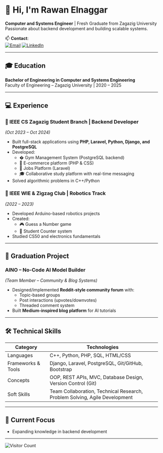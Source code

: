 # 👋 Hi, I'm Rawan Elnaggar
**Computer and Systems Engineer** | Fresh Graduate from Zagazig University  
Passionate about backend development and building scalable systems.

📫 **Contact**:  
[![Email](https://img.shields.io/badge/-rawan.elnaggar@email.com-D14836?style=flat&logo=gmail&logoColor=white)](mailto:rawan.elnaggar@email.com)
[![LinkedIn](https://img.shields.io/badge/-LinkedIn-0077B5?style=flat&logo=linkedin&logoColor=white)](https://www.linkedin.com/in/rawan-elnaggar-680358254/)


---

## 🎓 Education
**Bachelor of Engineering in Computer and Systems Engineering**  
Faculty of Engineering – Zagazig University | 2020 – 2025  

---

## 💻 Experience

### 🔧 IEEE CS Zagazig Student Branch | Backend Developer
*(Oct 2023 – Oct 2024)*  
- Built full-stack applications using **PHP, Laravel, Python, Django, and PostgreSQL**
- Developed:
  - � Gym Management System (PostgreSQL backend)
  - 🛒 E-commerce platform (PHP & CSS)
  - 💼 Jobs Platform (Laravel)
  - 🎓 Collaborative study platform with real-time messaging
- Solved algorithmic problems in C++/Python

### 🤖 IEEE WIE & Zigzag Club | Robotics Track
*(2022 – 2023)*  
- Developed Arduino-based robotics projects
- Created:
  - 🎮 Guess a Number game
  - 🧮 Student Counter system
- Studied CS50 and electronics fundamentals

---

## 🚀 Graduation Project
### **AINO – No-Code AI Model Builder**  
*(Team Member – Community & Blog Systems)*  
- Designed/implemented **Reddit-style community forum** with:
  - Topic-based groups
  - Post interactions (upvotes/downvotes)
  - Threaded comment system
- Built **Medium-inspired blog platform** for AI tutorials


---

## 🛠️ Technical Skills
| **Category**       | **Technologies**                                                                 |
|---------------------|----------------------------------------------------------------------------------|
| Languages          | C++, Python, PHP, SQL, HTML/CSS                                                  |
| Frameworks & Tools | Django, Laravel, PostgreSQL, Git/GitHub, Bootstrap                               |
| Concepts           | OOP, REST APIs, MVC, Database Design, Version Control (Git)                     |
| Soft Skills        | Team Collaboration, Technical Research, Problem Solving, Agile Development       |

---

## 🔭 Current Focus
- Expanding knowledge in backend development 


---

![Visitor Count](https://komarev.com/ghpvc/?username=rwnmtwly&color=blueviolet)
